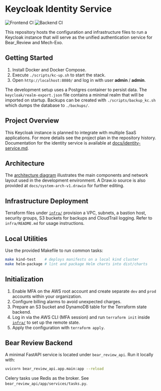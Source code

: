 # Keycloak Identity Service

![Frontend CI](https://github.com/org/repo/actions/workflows/frontend.yml/badge.svg)
![Backend CI](https://github.com/org/repo/actions/workflows/backend.yml/badge.svg)

This repository hosts the configuration and infrastructure files to run a Keycloak instance that will serve as the unified authentication service for Bear_Review and Mech-Exo.

## Getting Started

1. Install Docker and Docker Compose.
2. Execute `./scripts/kc-up.sh` to start the stack.
3. Open `http://localhost:8080/` and log in with user **admin** / **admin**.

The development setup uses a Postgres container to persist data. The `keycloak/realm-export.json` file contains a minimal realm that will be imported on startup.
Backups can be created with `./scripts/backup_kc.sh` which dumps the database to `./backups/`.

## Project Overview

This Keycloak instance is planned to integrate with multiple SaaS applications. For more details see the project plan in the repository history.
Documentation for the identity service is available at [docs/identity-service.md](docs/identity-service.md).

## Architecture

The [architecture diagram](docs/architecture.md) illustrates the main components and network layout used in the development environment. A Draw.io source is also provided at `docs/system-arch-v1.drawio` for further editing.


## Infrastructure Deployment

Terraform files under [`infra/`](infra/) provision a VPC, subnets, a bastion host, security groups, S3 buckets for backups and CloudTrail logging. Refer to `infra/README.md` for usage instructions.

## Local Utilities

Use the provided Makefile to run common tasks:

```bash
make kind-test    # deploys manifests on a local kind cluster
make helm-package # lint and package Helm charts into dist/charts
```

## Initialization

1. Enable MFA on the AWS root account and create separate `dev` and `prod` accounts within your organization.
2. Configure billing alarms to avoid unexpected charges.
3. Prepare an S3 bucket and DynamoDB table for the Terraform state backend.
4. Log in via the AWS CLI (MFA session) and run `terraform init` inside [`infra/`](infra/) to set up the remote state.
5. Apply the configuration with `terraform apply`.


## Bear Review Backend

A minimal FastAPI service is located under `bear_review_api`. Run it locally with:

```bash
uvicorn bear_review_api.app.main:app --reload
```

Celery tasks use Redis as the broker. See `bear_review_api/app/services/tasks.py`.
